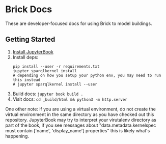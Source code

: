 # Brick Docs

These are developer-focused docs for using Brick to model buildings.

## Getting Started

1. [Install JupyterBook](https://jupyterbook.org/intro.html#install-jupyter-book)
2. Install deps:
    ```
    pip install --user -r requirements.txt
    jupyter sparqlkernel install
    # depending on how you setup your python env, you may need to run this instead
    # jupyter sparqlkernel install --user
    ```
3. Build docs: `jupyter book build .`
4. Visit docs: `cd _build/html && python3 -m http.server`

One other note: if you are using a virtual environment, do not create the virtual environment in the same directory as you have checked out this repository.
JupyterBook may try to interpret your virutalenv directory as part of the book, if you see messages about "data.metadata.kernelspec must contain ['name', 'display_name'] properties" this is likely what's happening.
